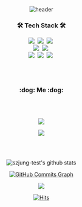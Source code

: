 <div align="center"> 
  
![header](https://capsule-render.vercel.app/api?type=waving&color=gradient&height=250&section=header&text=SZJung&fontSize=95&animation=scaleIn&fontAlignY=45)

<h3 align="center">🛠 Tech Stack 🛠</h3>

<p align="center">
  <img src="https://img.shields.io/badge/Python-007396?style=flat-square&logo=Python&logoColor=white"/></a>&nbsp 
  <img src="https://img.shields.io/badge/Javascript-ffb13b?style=flat-square&logo=javascript&logoColor=white"/></a>&nbsp
  <img src="https://img.shields.io/badge/C-orange?style=flat-square&logo=C&logoColor=white"/></a>&nbsp
  <br>
  <img src="https://img.shields.io/badge/Mysql-blue?style=flat-square&logo=MySql&logoColor=white"/></a>&nbsp 
  <img src="https://img.shields.io/badge/Oracle-E6B91E?style=flat-square&logo=Oracle&logoColor=white"/></a>&nbsp 
  <br>
  <img src="https://img.shields.io/badge/Tensorflow-orange?style=flat-square&logo=Tensorflow&logoColor=white"/></a>&nbsp 
  <img src="https://img.shields.io/badge/Pytorch-red?style=flat-square&logo=Pytorch&logoColor=white"/></a>&nbsp 
  <img src="https://img.shields.io/badge/Docker-blue?style=flat-square&logo=Docker&logoColor=white"/></a>&nbsp 
</p>
<br><br>
<h3 align="center"> :dog: Me :dog:</h3>
<br>

<br/>

<a href="https://instagram.com/yo.o.park"><img src="https://img.shields.io/badge/instagram-E4405F?style=flat&logo=instagram&logoColor=white"></a>

  <a href="https://github.com/szjung-test/">
    <img align="center" src="https://github-readme-stats.vercel.app/api/top-langs/?username=szjung-test&layout=compact&theme=dracula" />
  </a>
  
  <br/><br/>

  ![szjung-test's github stats](https://github-readme-stats.vercel.app/api?username=szjung-test)

<a href="http://www.github.com/szjung-test"><img src="https://activity-graph.herokuapp.com/graph?username=szjung-test&bg_color=1c1917&color=ffffff&line=0891b2&point=ffffff&area_color=1c1917&area=true&hide_border=true&custom_title=GitHub%20Commits%20Graph" alt="GitHub Commits Graph" /></a>

<a href="http://www.github.com/szjung-test"><img src="https://github-readme-streak-stats.herokuapp.com/?user=szjung-test&stroke=ffffff&background=1c1917&ring=0891b2&fire=0891b2&currStreakNum=ffffff&currStreakLabel=0891b2&sideNums=ffffff&sideLabels=ffffff&dates=ffffff&hide_border=true" /></a>
	
 [![Hits](https://hits.seeyoufarm.com/api/count/incr/badge.svg?url=https%3A%2F%2Fgithub.com%2Fszjung-test&count_bg=%2379C83D&title_bg=%23C0C0C0&icon=&icon_color=%23E7E7E7&title=hits&edge_flat=false)](https://velog.io/@szjung-test/)
	
  </div>
  <br>
</div>
</div>

